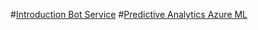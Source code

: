 #[Introduction Bot Service](introduction-bot-service.md)
#[Predictive Analytics Azure ML](predictive-analytics-azure-ml.md)
